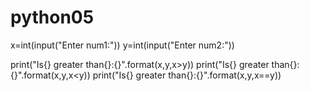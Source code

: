 # python05
x=int(input("Enter num1:"))
y=int(input("Enter num2:"))

print("Is{} greater than{}:{}".format(x,y,x>y))
print("Is{} greater than{}:{}".format(x,y,x<y))
print("Is{} greater than{}:{}".format(x,y,x==y))


